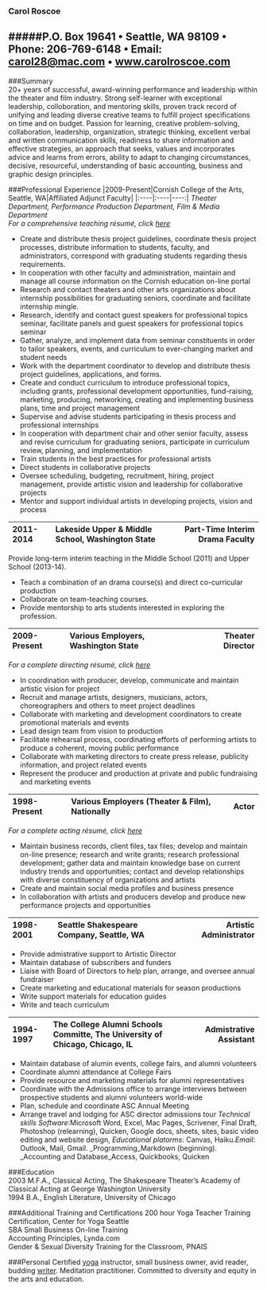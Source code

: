 ### Carol Roscoe
#####P.O. Box 19641 • Seattle, WA 98109 • Phone: 206-769-6148 • Email: carol28@mac.com • www.carolroscoe.com
---------------

###Summary  
20+ years of successful, award-winning performance and leadership within the theater and film industry. Strong self-learner with exceptional leadership, colloboration, and mentoring skills, proven track record of unifying and leading diverse creative teams to fulfill project specifications on time and on budget. Passion for learning, creative problem-solving, collaboration, leadership, organization, strategic thinking, excellent verbal and written communication skills, readiness to share information and effective strategies, an approach that seeks, values and incorporates advice and learns from errors, ability to adapt to changing circumstances, decisive, resourceful, understanding of basic accounting, business and graphic design principles.
  
###Professional Experience
|2009-Present|Cornish College of the Arts, Seattle, WA|Affiliated Adjunct Faculty|
|:----|:----|----:|
 *Theater Department, Performance Production Department, Film & Media Department*   
 *For a comprehensive teaching résumé, click [here](http://www.carolroscoe.com/carolroscoe.com/Educator.html)*
 - Create and distribute thesis project guidelines, coordinate thesis project processes, distribute information to students, faculty, and administrators, correspond with graduating students regarding thesis requirements.  
 - In cooperation with other faculty and administration, maintain and manage all course information on the Cornish education on-line portal    
 - Research and contact theaters and other arts organizations about internship possibilities for graduating seniors, coordinate and facilitate internship mingle.  
 - Research, identify and contact guest speakers for professional topics seminar, facilitate panels and guest speakers for professional topics seminar  
 - Gather, analyze, and implement data from seminar constituents in order to tailor speakers, events, and curriculum to ever-changing market and student needs  
 - Work with the department coordinator to develop and distribute thesis project guidelines, applications, and forms.  
 - Create and conduct curriculum to introduce professional topics, including grants, professional development opportunities, fund-raising, marketing, producing, networking, creating and implementing business plans, time and project management
 - Supervise and advise students participating in thesis process and professional internships  
 - In cooperation with department chair and other senior faculty, assess and revise curriculum for graduating seniors, participate in curriculum review, planning, and implementation  
 - Train students in the best practices for professional artists
 - Direct students in collaborative projects  
 - Oversee scheduling, budgeting, recruitment, hiring, project management,  provide artistic vision and leadership for collaborative projects  
 - Mentor and support individual artists in developing projects, vision and process

|2011-2014|Lakeside Upper & Middle School, Washington State| Part-Time Interim Drama Faculty|
|:----|:----|----:|  
Provide long-term interim teaching in the Middle School (2011) and Upper School (2013-14). 
- Teach a combination of an  drama course(s) and direct co-curricular production
- Collaborate on team-teaching courses.
- Provide mentorship to arts students interested in exploring the profession.  

|2009-Present|Various Employers, Washington State| Theater Director|
|:----|:----|----:|
*For a complete directing résumé, click [here](http://www.carolroscoe.com/carolroscoe.com/Director.html)*
 - In coordination with producer, develop, communicate and maintain artistic vision for project
 - Recruit and manage artists, designers, musicians, actors, choreographers and others to meet project deadlines
 - Collaborate with marketing and development coordinators to create promotional materials and events
 - Lead design team from vision to production
 - Facilitate rehearsal process, coordinating efforts of performing artists to produce a coherent, moving public performance
 - Collaborate with marketing directors to create press release, publicity information, and project related events
 - Represent the producer and production at private and public fundraising and marketing events 

|1998-Present|Various Employers (Theater & Film), Nationally| Actor|
|:----|:----|----:|  
*For a complete acting résumé, click [here](http://www.carolroscoe.com/carolroscoe.com/Resume.html)*
 - Maintain business records, client files, tax files; develop and maintain on-line presence; research and write grants; research professional development; gather data and maintain knowledge base on current industry trends and opportunities; contact and develop relationships with diverse constituency of organizations and artists
 - Create and maintain social media profiles and business presence
 - In collaboration with artists and producers develop and produce new performance projects and opportunities    
   
|1998-2001|Seattle Shakespeare Company, Seattle, WA |Artistic Administrator|
|:----|:----|----:| 
 - Provide admistrative support to Artistic Director
 - Maintain database of subscribers and funders
 - Liaise with Board of Directors to help plan, arrange, and oversee annual fundraiser
 - Create marketing and educational materials for season productions
 - Write support materials for education guides
 - Write and teach curriculum  
 
|1994-1997|The College Alumni Schools Committe, The University of Chicago, Chicago, IL |Admistrative Assistant|
|:----|:----|----:|  
 - Maintain database of alumin events, college fairs, and alumni volunteers
 - Coordinate alumni attendance at College Fairs
 - Provide resource and marketing materials for alumni representatives
 - Coordinate with the Admissions office to arrange interviews between prospective students and alumni volunteers world-wide
 - Plan, schedule and coordinate ASC Annual Meeting
 - Arrange travel and lodging for ASC director admissions tour
*Technical skills* _Software_:Microsoft Word, Excel, Mac Pages, Scrivener, Final Draft, Photoshop (relearning), Quicken, Google docs, sheets, sites, basic video editing and website design, _Educational platorms_: Canvas, Haiku._Email_: Outlook, Mail, Gmail. _Programming_Markdown (beginning). _Accounting and Database_Access, Quickbooks, Quicken

###Education  
2003	M.F.A., Classical Acting, The Shakespeare Theater’s Academy of Classical Acting at George Washington University  
1994	B.A., English Literature, University of Chicago 

###Additional Training and Certifications
200 hour Yoga Teacher Training Certification, Center for Yoga Seattle  
SBA Small Business On-line Training  
Accounting Principles, Lynda.com  
Gender & Sexual Diversity Training for the Classroom, PNAIS  

###Personal
Certified [yoga](http://www.goingtothematyoga.com) instructor, small business owner, avid reader, budding [writer](http://www.btchflcks.com/2014/10/seed-spark-20-is-the-new-50-percent.html#.Vtja48fsGlI). Meditation practitioner. Committed to diversity and equity in the arts and education. 

